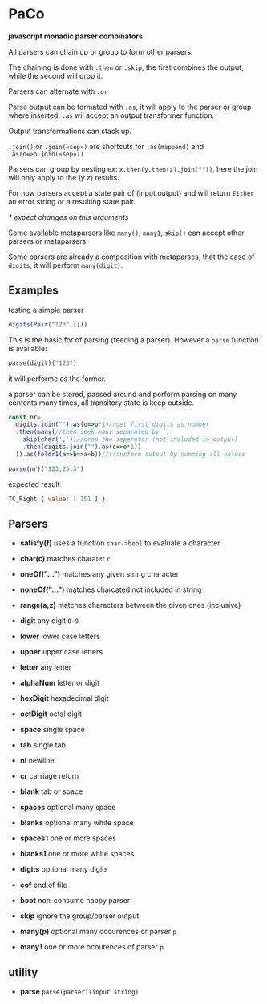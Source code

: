 # PaCo

**javascript monadic parser combinators**

All parsers can chain up or group to form other parsers.

The chaining is done with `.then` or `.skip`, the first combines the output, while the second will drop it.

Parsers can alternate with `.or`

Parse output can be formated with `.as`, it will apply to the parser or group where inserted. `.as` wil accept an output transformer function.

Output transformations can stack up.

`.join()` or `.join(«sep»)` are shortcuts for `.as(mappend)` and `.as(o=>o.join(«sep»))`

Parsers can group by nesting ex: `x.then(y.then(z).join(""))`, here the join will only apply to the (y.z) results.

For now parsers accept a state pair of (input,output) and will return `Either` an error string or a resulting state pair.

_* expect changes on this arguments_

Some available metaparsers like `many()`, `many1`, `skip()` can accept other parsers or metaparsers.

Some parsers are already a composition with metaparses, that the case of `digits`, it will perform `many(digit)`.

## Examples

testing a simple parser

```javascript
digits(Pair("123",[]))
```

This is the basic for of parsing (feeding a parser). However a `parse` function is available:

```javascript
parse(digit)("123")
```

it will performe as the former.

a parser can be stored, passed around and perform parsing on many contents many times, all transitory state is keep outside.

```javascript
const nr=
  digits.join("").as(o=>o*1)//get first digits as number
  .then(many(//then seek many separated by `,`
    skip(char(','))//drop the separator (not included in output)
    .then(digits.join("").as(o=>o*1))
  )).as(foldr1(a=>b=>a+b))//transform output by summing all values

parse(nr)("123,25,3")

```

expected result
```javascript
TC_Right { value: [ 151 ] }
```

## Parsers

- **satisfy(f)** uses a function `char->bool` to evaluate a character

- **char(c)** matches charater `c`

- **oneOf("...")** matches any given string character

- **noneOf("...")** matches charcated not included in string

- **range(a,z)** matches characters between the given ones (inclusive)

- **digit** any digit `0-9`

- **lower** lower case letters

- **upper** upper case letters

- **letter** any letter

- **alphaNum** letter or digit

- **hexDigit** hexadecimal digit

- **octDigit** octal digit

- **space** single space

- **tab** single tab

- **nl** newline

- **cr** carriage return

- **blank** tab or space

- **spaces** optional many space

- **blanks** optional many white space

- **spaces1** one or more spaces

- **blanks1** one or more white spaces

- **digits** optional many digits

- **eof** end of file

- **boot** non-consume happy parser

- **skip** ignore the group/parser output

- **many(p)** optional many ocourences or parser `p`

- **many1** one or more ocourences of parser `p`

## utility

- **parse** `parse(parser)(input string)`

